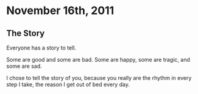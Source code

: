 # November 16th, 2011

## The Story

Everyone has a story to tell. 

Some are good and some are bad. 
Some are happy, some are tragic, and some are sad. 

I chose to tell the story of you, because you really are the rhythm in every step I take, the reason I get out of bed every day.